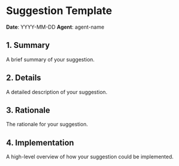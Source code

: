 # Suggestion Template

**Date**: YYYY-MM-DD
**Agent**: agent-name

## 1. Summary

A brief summary of your suggestion.

## 2. Details

A detailed description of your suggestion.

## 3. Rationale

The rationale for your suggestion.

## 4. Implementation

A high-level overview of how your suggestion could be implemented.
